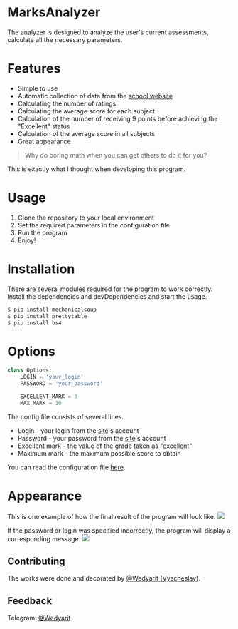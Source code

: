 # MarksAnalyzer

The analyzer is designed to analyze the user's current assessments, calculate all the necessary parameters.


# Features

- Simple to use
- Automatic collection of data from the [school website](http://best.yos.kz/cabinet/)
- Calculating the number of ratings
- Calculating the average score for each subject
- Calculation of the number of receiving 9 points before achieving the "Excellent" status
- Calculation of the average score in all subjects
- Great appearance

> Why do boring math when you can get others to do it for you?

This is exactly what I thought when developing this program.

# Usage
1. Clone the repository to your local environment
2. Set the required parameters in the configuration file
3. Run the program
4. Enjoy!

# Installation

There are several modules required for the program to work correctly.
Install the dependencies and devDependencies and start the usage.

```sh
$ pip install mechanicalsoup
$ pip install prettytable
$ pip install bs4
```
# Options
```py
class Options:
	LOGIN = 'your_login'
	PASSWORD = 'your_password'

	EXCELLENT_MARK = 8
	MAX_MARK = 10
```

The config file consists of several lines.
- Login - your login from the [site](http://best.yos.kz/cabinet/)'s account
- Password - your password from the [site](http://best.yos.kz/cabinet/)'s account
- Excellent mark - the value of the grade taken as "excellent"
- Maximum mark - the maximum possible score to obtain

You can read the configuration file [here](options.py).

# Appearance
This is one example of how the final result of the program will look like.
![](https://i.imgur.com/lFIuovp.png)

If the password or login was specified incorrectly, the program will display a corresponding message.
![](https://i.imgur.com/ESLaH27.png)

## Contributing
The works were done and decorated by [@Wedyarit (Vyacheslav)](https://github.com/Wedyarit).

## Feedback
Telegram: [@Wedyarit](https://t.me/Wedyarit)

